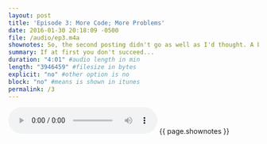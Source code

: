 ```yaml
---
layout: post
title: 'Episode 3: More Code; More Problems'
date: 2016-01-30 20:18:09 -0500
file: /audio/ep3.m4a
shownotes: So, the second posting didn't go as well as I'd thought. A bunch of things broke as you'll hear. Hopefully, they're fixed now. 
summary: If at first you don't succeed...
duration: "4:01" #audio length in min
length: "3946459" #filesize in bytes
explicit: "no" #other option is no
block: "no" #means is shown in itunes
permalink: /3
---
```

<audio controls>
  <source src="{{site.url}}{{site.baseurl}}{{ page.file }}" type="audio/x-m4a">
Your browser does not support the audio element.
</audio>
{{ page.shownotes }}
